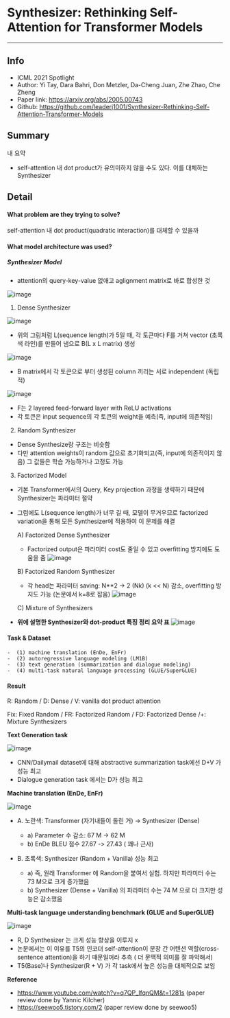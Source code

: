 # Synthesizer: Rethinking Self-Attention for Transformer Models

***

## Info
- ICML 2021 Spotlight
- Author: Yi Tay, Dara Bahri, Don Metzler, Da-Cheng Juan, Zhe Zhao, Che Zheng
- Paper link: https://arxiv.org/abs/2005.00743
- Github: https://github.com/leaderj1001/Synthesizer-Rethinking-Self-Attention-Transformer-Models

## Summary
내 요약
- self-attention 내 dot product가 유의미하지 않을 수도 있다. 이를 대체하는 Synthesizer

## Detail

#### What problem are they trying to solve?
self-attention 내 dot product(quadratic interaction)를 대체할 수 있을까


#### What model architecture was used?

#####  Synthesizer Model

- attention의 query-key-value 없애고 aglignment matrix로 바로 합성한 것

![image](https://user-images.githubusercontent.com/56949426/134122885-ec5d18b5-1684-4f3d-94ee-4d8c85b69ea6.png)


1. Dense Synthesizer

![image](https://user-images.githubusercontent.com/56949426/134158169-9f12068d-a04f-4737-aa2d-e1828706ac30.png)


- 위의 그림처럼 L(sequence length)가 5일 때, 각 토큰마다 F를 거쳐 vector (초록색 라인)를 만들어 냄으로 B(L x L matrix) 생성

![image](https://user-images.githubusercontent.com/56949426/134158136-3b55d473-840b-43ed-ac73-3b85085b3b3f.png)

- B matrix에서 각 토큰으로 부터 생성된 column 끼리는 서로 independent (독립적)

![image](https://user-images.githubusercontent.com/56949426/134158835-51950149-18b3-4335-ba8b-a7236e11ecde.png)

- F는 2 layered feed-forward layer with ReLU activations
- 각 토큰은 input sequence의 각 토큰의 weight을 예측(즉, input에 의존적임)

2. Random Synthesizer
- Dense Synthesize랑 구조는 비슷함
- 다만 attention weights이 random 값으로 초기화되고(즉, input에 의존적이지 않음) 그 값들은 학습 가능하거나 고정도 가능

3. Factorized Model
- 기본 Transformer에서의 Query, Key projection 과정을 생략하기 때문에 Synthesizer는 파라미터 절약
- 그럼에도 L(sequence length)가 너무 길 때,  모델이 무거우므로 factorized variation을 통해 모든 Synthesizer에 적용하여 이 문제를 해결

	A)  Factorized Dense Synthesizer
	- Factorized output은 파라미터 cost도 줄일 수 있고 overfitting 방지에도 도움을 줌
	![image](https://user-images.githubusercontent.com/56949426/134125018-73857372-2a0c-4ad6-a45c-c6820fc91f18.png)

	B) Factorized Random Synthesizer
	- 각 head는 파라미터 saving: N**2 -> 2 (Nk) (k << N) 감소, overfitting 방지도 가능 (논문에서 k=8로 잡음)
	![image](https://user-images.githubusercontent.com/56949426/134125340-795e143c-ed8c-4ada-89e3-20665f22e240.png)

	C) Mixture of Synthesizers


- **위에 설명한 Synthesizer와 dot-product 특징 정리 요약 표**
![image](https://user-images.githubusercontent.com/56949426/134125869-66e336f4-ad7e-4ead-aa26-5984731f6cad.png)


#### Task & Dataset
	-  (1) machine translation (EnDe, EnFr) 
	-  (2) autoregressive language modeling (LM1B) 
	-  (3) text generation (summarization and dialogue modeling)
	-  (4) multi-task natural language processing (GLUE/SuperGLUE)


#### Result
R: Random / D: Dense / V: vanilla dot product attention

Fix: Fixed Random / FR: Factorized Random / FD: Factorized Dense /+: Mixture Synthesizers

**Text Generation task**

![image](https://user-images.githubusercontent.com/56949426/134126584-3e948ae0-20b7-4e4c-b670-b7cc650a6a1d.png)


- CNN/Dailymail dataset에 대해 abstractive summarization task에선 D+V 가 성능 최고
- Dialogue generation task 에서는 D가 성능 최고

**Machine translation (EnDe, EnFr)**

![image](https://user-images.githubusercontent.com/56949426/134282608-44ac2229-fb0e-4b00-849f-a2717ae2940a.png)


- A. 노란색: Transformer (자기내들이 돌린 거) -> Synthesizer (Dense)

	- a) Parameter 수 감소: 67 M -> 62 M 
	- b) EnDe BLEU 점수 27.67 -> 27.43 ( 꽤나 근사)
- B. 초록색: Synthesizer (Random + Vanilla) 성능 최고

	- a) 즉, 원래 Transformer 에 Random을 붙여서 실험. 하지만 파라미터 수는 73 M으로 크게 증가했음
	- b) Synthesizer (Dense + Vanilla) 의 파라미터 수는 74 M 으로 더 크지만 성능은 감소했음
	
**Multi-task language understanding benchmark (GLUE and SuperGLUE)**

![image](https://user-images.githubusercontent.com/56949426/134283403-c85c60bb-c027-4c18-bbb2-d8d0472dc69f.png)


- R, D Synthesizer 는 크게 성능 향상을 이루지 x
- 논문에서는 이 이유를 T5의 인코더 self-attention이 문장 간 어텐션 역할(cross-sentence attention)을 하기 때문일꺼라 추측 ( 더 문맥적 의미를 잘 파악해서)
- T5(Base)나 Synthesizer(R + V) 가 각 task에서 높은 성능을 대체적으로 보임


**Reference**
- https://www.youtube.com/watch?v=q7QP_lfqnQM&t=1281s (paper review done by Yannic Kilcher)
- https://seewoo5.tistory.com/2 (paper review done by seewoo5)